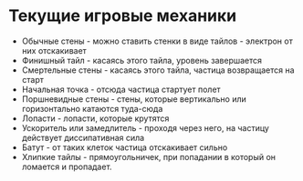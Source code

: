 # Текущие игровые механики

* Обычные стены - можно ставить стенки в виде тайлов - электрон от них отскакивает
* Финишный тайл - касаясь этого тайла, уровень завершается
* Смертельные стены - касаясь этого тайла, частица возвращается на старт
* Начальная точка - отсюда частица стартует полет
* Поршневидные стены - стены, которые вертикально или горизонтально катаются туда-сюда
* Лопасти - лопасти, которые крутятся
* Ускоритель или замедлитель - проходя через него, на частицу действует диссипативная сила
* Батут - от таких клеток частица отскакивает сильно
* Хлипкие тайлы - прямоугольничек, при попадании в который он ломается и пропадает.
